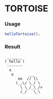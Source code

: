 
TORTOISE
===

### Usage

```js
helloTortoise();
```

### Result

```
 _______
( hello )
 -------
  o
   o       ___
      oo  // \\
     (_,\/ \_/ \
       \ \_/_\_/>
       /_/   \_\
```
    
